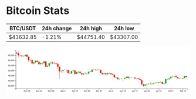 # Bitcoin Stats

BTC/USDT|24h change|24h high|24h low|
|---|---|---|---|
|$43632.85|-1.21%|$44751.40|$43307.00|

<img src="./chart.svg">
